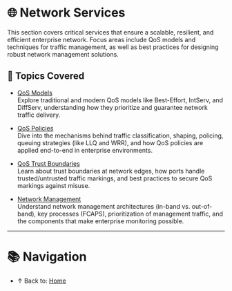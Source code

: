 # 🌐 Network Services

This section covers critical services that ensure a scalable, resilient, and efficient enterprise network. Focus areas include QoS models and techniques for traffic management, as well as best practices for designing robust network management solutions.

## 📖 Topics Covered

- [QoS Models](qos-models.md)  
  Explore traditional and modern QoS models like Best-Effort, IntServ, and DiffServ, understanding how they prioritize and guarantee network traffic delivery.

- [QoS Policies](qos-policies.md)  
  Dive into the mechanisms behind traffic classification, shaping, policing, queuing strategies (like LLQ and WRR), and how QoS policies are applied end-to-end in enterprise environments.

- [QoS Trust Boundaries](qos-trust-boundaries.md)  
  Learn about trust boundaries at network edges, how ports handle trusted/untrusted traffic markings, and best practices to secure QoS markings against misuse.

- [Network Management](network-management.md)  
  Understand network management architectures (in-band vs. out-of-band), key processes (FCAPS), prioritization of management traffic, and the components that make enterprise monitoring possible.

---

# 📚 Navigation
- ↑ Back to: [Home](../readme.md)
